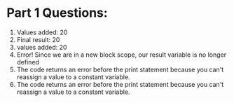 # Part 1 Questions: #


1. Values added: 20
2. Final result: 20
3. values added: 20
4. Error! Since we are in a new block scope, our result variable is no longer defined
5. The code returns an error before the print statement because you can't reassign a value to a constant variable.
6. The code returns an error before the print statement because you can't reassign a value to a constant variable.
